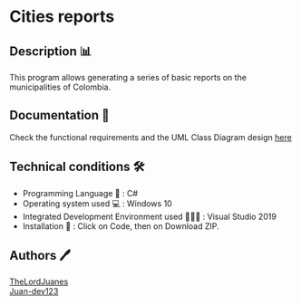 # Cities reports

## Description 📊

This program allows generating a series of basic reports on the municipalities of Colombia.

## Documentation 📃

Check the functional requirements and the UML Class Diagram design [here](docs/DesignDocumentation.pdf)

## Technical conditions 🛠️

- Programming Language 💱 : C#
- Operating system used 💻 : Windows 10
- Integrated Development Environment used 👨🏻‍💻 : Visual Studio 2019
- Installation 🔧 : Click on Code, then on Download ZIP.

## Authors 🖊️

[TheLordJuanes](https://github.com/TheLordJuanes)\
[Juan-dev123](https://github.com/Juan-dev123)
